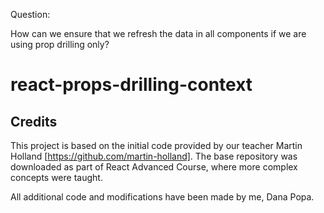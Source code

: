 Question:

How can we ensure that we refresh the data in all components if we are using prop drilling only?
# react-props-drilling-context

## Credits

This project is based on the initial code provided by our teacher Martin Holland [https://github.com/martin-holland]. The base repository was downloaded as part of React Advanced Course, where more complex concepts were taught.

All additional code and modifications have been made by me, Dana Popa.
